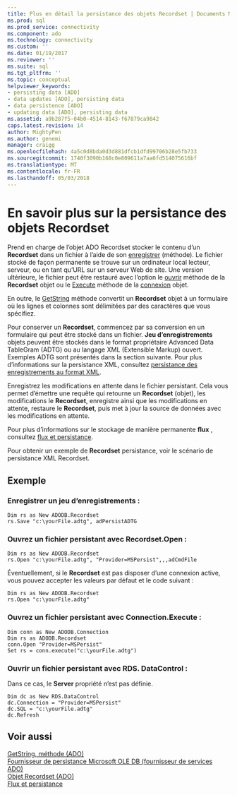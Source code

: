 ```yaml
---
title: Plus en détail la persistance des objets Recordset | Documents Microsoft
ms.prod: sql
ms.prod_service: connectivity
ms.component: ado
ms.technology: connectivity
ms.custom: ''
ms.date: 01/19/2017
ms.reviewer: ''
ms.suite: sql
ms.tgt_pltfrm: ''
ms.topic: conceptual
helpviewer_keywords:
- persisting data [ADO]
- data updates [ADO], persisting data
- data persistence [ADO]
- updating data [ADO], persisting data
ms.assetid: a9b287f5-04b0-4514-8143-f67879ca9842
caps.latest.revision: 14
author: MightyPen
ms.author: genemi
manager: craigg
ms.openlocfilehash: 4a5c0d8bda0d3d881dfcb1dfd99706b28e5fb733
ms.sourcegitcommit: 1740f3090b168c0e809611a7aa6fd514075616bf
ms.translationtype: MT
ms.contentlocale: fr-FR
ms.lasthandoff: 05/03/2018
---
```

# <a name="more-about-recordset-persistence"></a>En savoir plus sur la persistance des objets Recordset
Prend en charge de l’objet ADO Recordset stocker le contenu d’un **Recordset** dans un fichier à l’aide de son [enregistrer](../../../ado/reference/ado-api/save-method.md) (méthode). Le fichier stocké de façon permanente se trouve sur un ordinateur local lecteur, serveur, ou en tant qu’URL sur un serveur Web de site. Une version ultérieure, le fichier peut être restauré avec l’option le [ouvrir](../../../ado/reference/ado-api/open-method-ado-recordset.md) méthode de la **Recordset** objet ou le [Execute](../../../ado/reference/ado-api/execute-method-ado-connection.md) méthode de la [connexion](../../../ado/reference/ado-api/connection-object-ado.md) objet.  
  
 En outre, le [GetString](../../../ado/reference/ado-api/getstring-method-ado.md) méthode convertit un **Recordset** objet à un formulaire où les lignes et colonnes sont délimitées par des caractères que vous spécifiez.  
  
 Pour conserver un **Recordset**, commencez par sa conversion en un formulaire qui peut être stocké dans un fichier. **Jeu d’enregistrements** objets peuvent être stockés dans le format propriétaire Advanced Data TableGram (ADTG) ou au langage XML (Extensible Markup) ouvert. Exemples ADTG sont présentés dans la section suivante. Pour plus d’informations sur la persistance XML, consultez [persistance des enregistrements au format XML](../../../ado/guide/data/persisting-records-in-xml-format.md).  
  
 Enregistrez les modifications en attente dans le fichier persistant. Cela vous permet d’émettre une requête qui retourne un **Recordset** (objet), les modifications le **Recordset**, enregistre ainsi que les modifications en attente, restaure le **Recordset**, puis met à jour la source de données avec les modifications en attente.  
  
 Pour plus d’informations sur le stockage de manière permanente **flux** , consultez [flux et persistance](../../../ado/guide/data/streams-and-persistence.md).  
  
 Pour obtenir un exemple de **Recordset** persistance, voir le scénario de persistance XML Recordset.  
  
## <a name="example"></a>Exemple  
  
### <a name="save-a-recordset"></a>Enregistrer un jeu d’enregistrements :  
  
```  
Dim rs as New ADODB.Recordset  
rs.Save "c:\yourFile.adtg", adPersistADTG  
```  
  
### <a name="open-a-persisted-file-with-recordsetopen"></a>Ouvrez un fichier persistant avec Recordset.Open :  
  
```  
Dim rs as New ADODB.Recordset  
rs.Open "c:\yourFile.adtg", "Provider=MSPersist",,,adCmdFile  
```  
  
 Éventuellement, si le **Recordset** est pas disposer d’une connexion active, vous pouvez accepter les valeurs par défaut et le code suivant :  
  
```  
Dim rs as New ADODB.Recordset  
rs.Open "c:\yourFile.adtg"  
```  
  
### <a name="open-a-persisted-file-with-connectionexecute"></a>Ouvrez un fichier persistant avec Connection.Execute :  
  
```  
Dim conn as New ADODB.Connection  
Dim rs as ADODB.Recordset  
conn.Open "Provider=MSPersist"  
Set rs = conn.execute("c:\yourFile.adtg")  
```  
  
### <a name="open-a-persisted-file-with-rdsdatacontrol"></a>Ouvrir un fichier persistant avec RDS. DataControl :  
 Dans ce cas, le **Server** propriété n’est pas définie.  
  
```  
Dim dc as New RDS.DataControl  
dc.Connection = "Provider=MSPersist"  
dc.SQL = "c:\yourFile.adtg"  
dc.Refresh  
```  
  
## <a name="see-also"></a>Voir aussi  
 [GetString, méthode (ADO)](../../../ado/reference/ado-api/getstring-method-ado.md)   
 [Fournisseur de persistance Microsoft OLE DB (fournisseur de services ADO)](../../../ado/guide/appendixes/microsoft-ole-db-persistence-provider-ado-service-provider.md)   
 [Objet Recordset (ADO)](../../../ado/reference/ado-api/recordset-object-ado.md)   
 [Flux et persistance](../../../ado/guide/data/streams-and-persistence.md)
